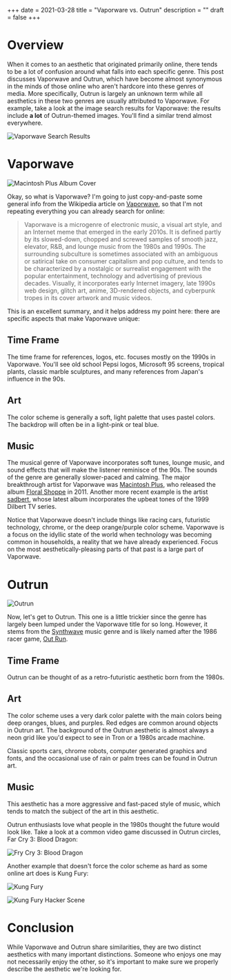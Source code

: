+++
date = 2021-03-28
title = "Vaporware vs. Outrun"
description = ""
draft = false
+++

# Overview

When it comes to an aesthetic that originated primarily online, there tends to
be a lot of confusion around what falls into each specific genre. This post
discusses Vaporwave and Outrun, which have become almost synonymous in the minds
of those online who aren't hardcore into these genres of media. More
specifically, Outrun is largely an unknown term while all aesthetics in these
two genres are usually attributed to Vaporwave. For example, take a look at the
image search results for Vaporwave: the results include **a lot** of
Outrun-themed images. You'll find a similar trend almost everywhere.

![Vaporwave Search
Results](https://img.cleberg.net/blog/20210328-vaporwave-vs-outrun/vaporwave-search-results.png)

# Vaporwave

![Macintosh Plus Album
Cover](https://img.cleberg.net/blog/20210328-vaporwave-vs-outrun/macintosh-plus.png)

Okay, so what is Vaporwave? I'm going to just copy-and-paste some general info
from the Wikipedia article on
[Vaporwave](https://en.wikipedia.org/wiki/Vaporwave), so that I'm not repeating
everything you can already search for online:

> Vaporwave is a microgenre of electronic music, a visual art style, and an
> Internet meme that emerged in the early 2010s. It is defined partly by its
> slowed-down, chopped and screwed samples of smooth jazz, elevator, R&B, and
> lounge music from the 1980s and 1990s. The surrounding subculture is sometimes
> associated with an ambiguous or satirical take on consumer capitalism and pop
> culture, and tends to be characterized by a nostalgic or surrealist engagement
> with the popular entertainment, technology and advertising of previous
> decades. Visually, it incorporates early Internet imagery, late 1990s web
> design, glitch art, anime, 3D-rendered objects, and cyberpunk tropes in its
> cover artwork and music videos.

This is an excellent summary, and it helps address my point here: there are
specific aspects that make Vaporwave unique:

## Time Frame

The time frame for references, logos, etc. focuses mostly on the 1990s in
Vaporwave. You'll see old school Pepsi logos, Microsoft 95 screens, tropical
plants, classic marble sculptures, and many references from Japan's influence
in the 90s.

## Art

The color scheme is generally a soft, light palette that uses pastel colors. The
backdrop will often be in a light-pink or teal blue.

## Music

The musical genre of Vaporwave incorporates soft tunes, lounge music, and sound
effects that will make the listener reminisce of the 90s. The sounds of the
genre are generally slower-paced and calming. The major breakthrough artist for
Vaporwave was [Macintosh Plus](https://en.wikipedia.org/wiki/Vektroid), who
released the album [Floral
Shoppe](https://archive.org/details/MACINTOSHPLUS-FLORALSHOPPE_complete) in
2011. Another more recent example is the artist
[sadbert](https://sadbert.bandcamp.com/), whose latest album incorporates the
upbeat tones of the 1999 Dilbert TV series.

Notice that Vaporwave doesn't include things like racing cars, futuristic
technology, chrome, or the deep orange/purple color scheme. Vaporwave is a focus
on the idyllic state of the world when technology was becoming common in
households, a reality that we have already experienced. Focus on the most
aesthetically-pleasing parts of that past is a large part of Vaporwave.

# Outrun

![Outrun](https://img.cleberg.net/blog/20210328-vaporwave-vs-outrun/outrun.png)

Now, let's get to Outrun. This one is a little trickier since the genre has
largely been lumped under the Vaporwave title for so long. However, it stems
from the [Synthwave](https://en.wikipedia.org/wiki/Synthwave) music genre and is
likely named after the 1986 racer game, [Out
Run](https://en.wikipedia.org/wiki/Out_Run).

## Time Frame

Outrun can be thought of as a retro-futuristic aesthetic born from the 1980s.

## Art

The color scheme uses a very dark color palette with the main colors being deep
oranges, blues, and purples. Red edges are common around objects in Outrun art.
The background of the Outrun aesthetic is almost always a neon grid like you'd
expect to see in Tron or a 1980s arcade machine.

Classic sports cars, chrome robots, computer generated graphics and fonts, and
the occasional use of rain or palm trees can be found in Outrun art.

## Music

This aesthetic has a more aggressive and fast-paced style of music, which tends
to match the subject of the art in this aesthetic.

Outrun enthusiasts love what people in the 1980s thought the future would look
like. Take a look at a common video game discussed in Outrun circles, Far Cry 3:
Blood Dragon:

![Fry Cry 3: Blood
Dragon](https://img.cleberg.net/blog/20210328-vaporwave-vs-outrun/far-cry.png)

Another example that doesn't force the color scheme as hard as some online art
does is Kung Fury:

![Kung
Fury](https://img.cleberg.net/blog/20210328-vaporwave-vs-outrun/kung-fury.png)

![Kung Fury Hacker
Scene](https://img.cleberg.net/blog/20210328-vaporwave-vs-outrun/kung-fury-hacker.png)

# Conclusion

While Vaporwave and Outrun share similarities, they are two distinct aesthetics
with many important distinctions. Someone who enjoys one may not necessarily
enjoy the other, so it's important to make sure we properly describe the
aesthetic we're looking for.
